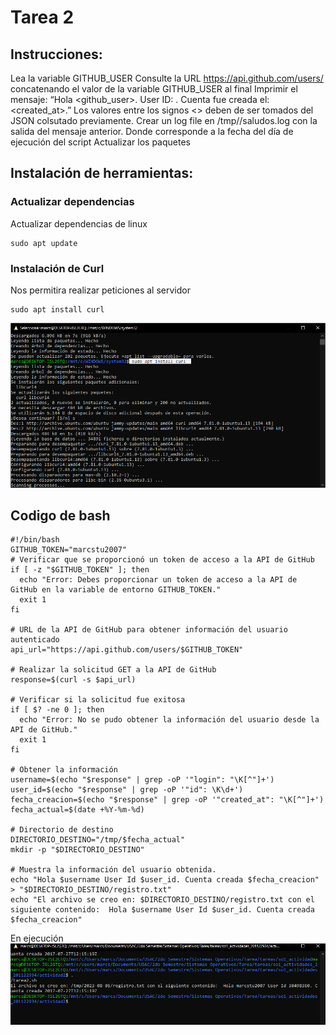 # Tarea 2

## Instrucciones:
Lea la variable GITHUB_USER
Consulte la URL https://api.github.com/users/ concatenando el valor de la variable GITHUB_USER al final
Imprimir el mensaje: “Hola <github_user>. User ID: <id>. Cuenta fue creada el: <created_at>.” Los valores entre los signos <> deben de ser tomados del JSON colsutado previamente.
Crear un log file en /tmp/<fecha>/saludos.log con la salida del mensaje anterior. Donde <fecha> corresponde a la fecha del día de ejecución del script
Actualizar los paquetes

## Instalación de herramientas:
### Actualizar dependencias
Actualizar dependencias de linux
~~~
sudo apt update
~~~

### Instalación de Curl
Nos permitira realizar peticiones al servidor
~~~
sudo apt install curl
~~~
![Alt text](image.png)

## Codigo de bash

~~~
#!/bin/bash
GITHUB_TOKEN="marcstu2007"
# Verificar que se proporcionó un token de acceso a la API de GitHub
if [ -z "$GITHUB_TOKEN" ]; then
  echo "Error: Debes proporcionar un token de acceso a la API de GitHub en la variable de entorno GITHUB_TOKEN."
  exit 1
fi

# URL de la API de GitHub para obtener información del usuario autenticado
api_url="https://api.github.com/users/$GITHUB_TOKEN"

# Realizar la solicitud GET a la API de GitHub
response=$(curl -s $api_url)

# Verificar si la solicitud fue exitosa
if [ $? -ne 0 ]; then
  echo "Error: No se pudo obtener la información del usuario desde la API de GitHub."
  exit 1
fi

# Obtener la información
username=$(echo "$response" | grep -oP '"login": "\K[^"]+')
user_id=$(echo "$response" | grep -oP '"id": \K\d+')
fecha_creacion=$(echo "$response" | grep -oP '"created_at": "\K[^"]+')
fecha_actual=$(date +%Y-%m-%d)

# Directorio de destino
DIRECTORIO_DESTINO="/tmp/$fecha_actual"
mkdir -p "$DIRECTORIO_DESTINO"

# Muestra la información del usuario obtenida.
echo "Hola $username User Id $user_id. Cuenta creada $fecha_creacion" > "$DIRECTORIO_DESTINO/registro.txt"
echo "El archivo se creo en: $DIRECTORIO_DESTINO/registro.txt con el siguiente contenido:  Hola $username User Id $user_id. Cuenta creada $fecha_creacion"
~~~
En ejecución
![Alt text](imagen1-1.PNG)